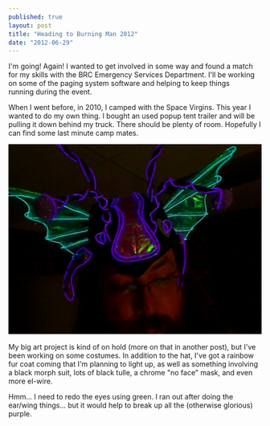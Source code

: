 ```yaml
---
published: true
layout: post
title: "Heading to Burning Man 2012"
date: "2012-06-29"
---
```


I'm going! Again! I wanted to get involved in some way and found a match for my skills with the BRC Emergency Services Department. I'll be working on some of the paging system software and helping to keep things running during the event.

When I went before, in 2010, I camped with the Space Virgins. This year I wanted to do my own thing. I bought an used popup tent trailer and will be pulling it down behind my truck. There should be plenty of room. Hopefully I can find some last minute camp mates.

[![Image](../images/2012/06/picture-1541.jpg?w=487 "el-wire lighted hat for burning man")](../images/2012/06/picture-1541.jpg)

My big art project is kind of on hold (more on that in another post), but I've been working on some costumes. In addition to the hat, I've got a rainbow fur coat coming that I'm planning to light up, as well as something involving a black morph suit, lots of black tulle, a chrome "no face" mask, and even more el-wire.

Hmm... I need to redo the eyes using green. I ran out after doing the ear/wing things... but it would help to break up all the (otherwise glorious) purple.
